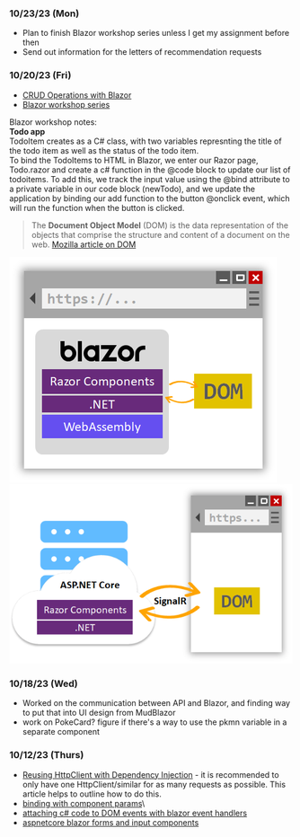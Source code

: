### 10/23/23 (Mon)
- Plan to finish Blazor workshop series unless I get my assignment before then
- Send out information for the letters of recommendation requests

### 10/20/23 (Fri)
- [CRUD Operations with Blazor](https://www.c-sharpcorner.com/article/crud-operations-using-blazor-net-6-0-entity-framework-core/)
- [Blazor workshop series](https://github.com/dotnet-presentations/blazor-workshop/blob/main/docs/00-get-started.md)

Blazor workshop notes:   
**Todo app**    
TodoItem creates as a C# class, with two variables represnting the title of the todo item as well as the status of the todo item.    
To bind the TodoItems to HTML in Blazor, we enter our Razor page, Todo.razor and create a c# function in the @code block to update our list of todoitems. To add this, we track the input value using the @bind attribute to a private variable in our code block (newTodo), and we update the application by binding our add function to the button @onclick event, which will run the function when the button is clicked.   
> The **Document Object Model** (DOM) is the data representation of the objects that comprise the structure and content of a document on the web. [Mozilla article on DOM](https://developer.mozilla.org/en-US/docs/Web/API/Document_Object_Model/Introduction)   

![](assets/blazor-webassembly.png) ![](assets/blazor-server.png)

### 10/18/23 (Wed)
- Worked on the communication between API and Blazor, and finding way to put that into UI design from MudBlazor
- work on PokeCard? figure if there's a way to use the pkmn variable in  a separate component

### 10/12/23 (Thurs)
- [Reusing HttpClient with Dependency Injection](https://nodogmablog.bryanhogan.net/2017/10/reusing-httpclient-with-dependency-injection/) - it is recommended to only have one HttpClient/similar for as many requests as possible. This article helps to outline how to do this.
- [binding with component params](https://learn.microsoft.com/en-us/aspnet/core/blazor/components/data-binding?view=aspnetcore-7.0#binding-with-component-parameters)\
- [attaching c# code to DOM events with blazor event handlers](https://learn.microsoft.com/en-us/training/modules/blazor-improve-how-forms-work/2-attach-csharp-code-dom-events-blazor-event-handlers)
- [aspnetcore blazor forms and input components](https://learn.microsoft.com/en-us/aspnet/core/blazor/forms-and-input-components?view=aspnetcore-7.0)
